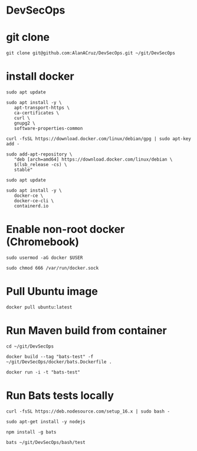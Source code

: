 # DevSecOps

# git clone
```
git clone git@github.com:AlanACruz/DevSecOps.git ~/git/DevSecOps
```

# install docker
```
sudo apt update

sudo apt install -y \
   apt-transport-https \
   ca-certificates \
   curl \
   gnupg2 \
   software-properties-common

curl -fsSL https://download.docker.com/linux/debian/gpg | sudo apt-key add -

sudo add-apt-repository \
   "deb [arch=amd64] https://download.docker.com/linux/debian \
   $(lsb_release -cs) \
   stable"
   
sudo apt update

sudo apt install -y \
   docker-ce \
   docker-ce-cli \
   containerd.io
```

# Enable non-root docker (Chromebook)
```
sudo usermod -aG docker $USER

sudo chmod 666 /var/run/docker.sock
```

# Pull Ubuntu image
```
docker pull ubuntu:latest
```

# Run Maven build from container
```
cd ~/git/DevSecOps

docker build --tag "bats-test" -f ~/git/DevSecOps/docker/bats.Dockerfile .

docker run -i -t "bats-test"
```

# Run Bats tests locally
```
curl -fsSL https://deb.nodesource.com/setup_16.x | sudo bash -

sudo apt-get install -y nodejs

npm install -g bats
   
bats ~/git/DevSecOps/bash/test
```
